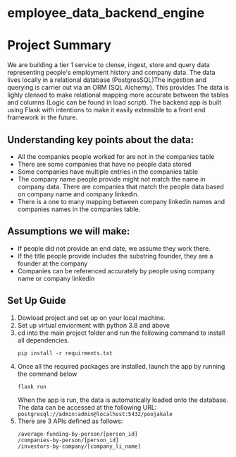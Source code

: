 # employee_data_backend_engine

# Project Summary

We are building a tier 1 service to clense, ingest, store and query data representing people's employment history and company data. The data lives locally in a relational database (PostgresSQL)The ingestion and querying is carrier out via an ORM (SQL Alchemy). This provides The data is lighly clensed to make relational mapping more accurate between the tables and columns (Logic can be found in load script). The backend app is built using Flask with intentions to make it easily extensible to a front end framework in the future. 

## Understanding key points about the data: 

- All the companies people worked for are not in the companies table 
- There are some companies that have no people data stored 
- Some companies have multiple entries in the companies table
- The company name people provide might not match the name in company data. There are companies that match the people data based on company name and company linkedin. 
- There is a one to many mapping between company linkedin names and companies names in the companies table.

## Assumptions we will make: 
- If people did not provide an end date, we assume they work there.
- If the title people provide includes the substring founder, they are a founder at the company 
- Companies can be referenced accurately by people using company name or company linkedin


## Set Up Guide 

1. Dowload project and set up on your local machine. 
2. Set up virtual enviorment with python 3.8 and above 
3. cd into the main project folder and run the following command to install all dependencies.
    ```
    pip install -r requirments.txt
    ```
4. Once all the required packages are installed, launch the app by running the command below
    ```
    flask run
    ```
    When the app is run, the data is automatically loaded onto the database. The data can be accessed at the following URL: 
    `
    postgresql://admin:admin@localhost:5432/poojakale
    `
5. There are 3 APIs defined as follows: 
    ```
    /average-funding-by-person/[person_id]
    /companies-by-person/[person_id]
    /investors-by-company/[company_li_name]
    ```

